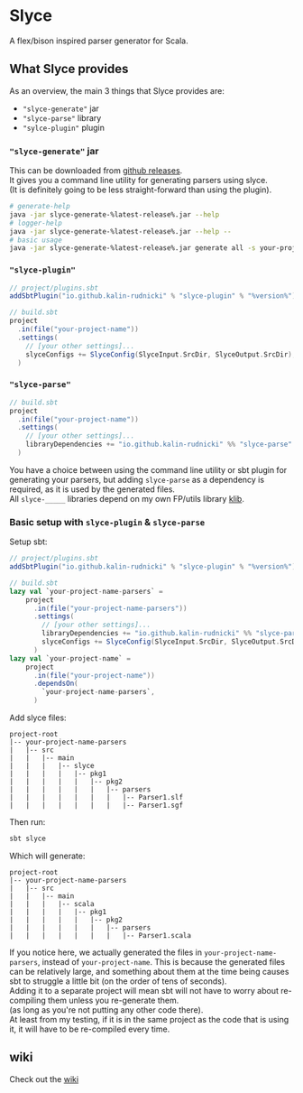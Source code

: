 
# Slyce

A flex/bison inspired parser generator for Scala.

## What Slyce provides

As an overview, the main 3 things that Slyce provides are:
- `"slyce-generate"` jar
- `"slyce-parse"` library
- `"sylce-plugin"` plugin

### `"slyce-generate"` jar
This can be downloaded from [github releases](https://github.com/Kalin-Rudnicki/slyce-fp/releases).  
It gives you a command line utility for generating parsers using slyce.  
(It is definitely going to be less straight-forward than using the plugin).  
```sh
# generate-help
java -jar slyce-generate-%latest-release%.jar --help
# logger-help
java -jar slyce-generate-%latest-release%.jar --help --
# basic usage
java -jar slyce-generate-%latest-release%.jar generate all -s your-project-name/src/main
```

### `"slyce-plugin"`

```scala
// project/plugins.sbt
addSbtPlugin("io.github.kalin-rudnicki" % "slyce-plugin" % "%version%")
```
```scala
// build.sbt
project
  .in(file("your-project-name"))
  .settings(
    // [your other settings]...
    slyceConfigs += SlyceConfig(SlyceInput.SrcDir, SlyceOutput.SrcDir),
  )
```

### `"slyce-parse"`

```scala
// build.sbt
project
  .in(file("your-project-name"))
  .settings(
    // [your other settings]...
    libraryDependencies += "io.github.kalin-rudnicki" %% "slyce-parse" % "%version%",
  )
```

You have a choice between using the command line utility or sbt plugin for generating your parsers,
but adding `slyce-parse` as a dependency is required, as it is used by the generated files.  
All `slyce-_____` libraries depend on my own FP/utils library [klib](https://github.com/Kalin-Rudnicki/klib).

### Basic setup with `slyce-plugin` & `slyce-parse`

Setup sbt:
```scala
// project/plugins.sbt
addSbtPlugin("io.github.kalin-rudnicki" % "slyce-plugin" % "%version%")
```
```scala
// build.sbt
lazy val `your-project-name-parsers` =
    project
      .in(file("your-project-name-parsers"))
      .settings(
        // [your other settings]...
        libraryDependencies += "io.github.kalin-rudnicki" %% "slyce-parse" % "%version%",
        slyceConfigs += SlyceConfig(SlyceInput.SrcDir, SlyceOutput.SrcDir),
      )
lazy val `your-project-name` =
    project
      .in(file("your-project-name"))
      .dependsOn(
        `your-project-name-parsers`,
      )
```

Add slyce files:
```
project-root
|-- your-project-name-parsers
|   |-- src
|   |   |-- main
|   |   |   |-- slyce
|   |   |   |   |-- pkg1
|   |   |   |   |   |-- pkg2
|   |   |   |   |   |   |-- parsers
|   |   |   |   |   |   |   |-- Parser1.slf
|   |   |   |   |   |   |   |-- Parser1.sgf
```

Then run:
```sh
sbt slyce
```

Which will generate:
```
project-root
|-- your-project-name-parsers
|   |-- src
|   |   |-- main
|   |   |   |-- scala
|   |   |   |   |-- pkg1
|   |   |   |   |   |-- pkg2
|   |   |   |   |   |   |-- parsers
|   |   |   |   |   |   |   |-- Parser1.scala
```

If you notice here, we actually generated the files in `your-project-name-parsers`, instead of `your-project-name`.
This is because the generated files can be relatively large,
and something about them at the time being causes sbt to struggle a little bit
(on the order of tens of seconds).  
Adding it to a separate project will mean sbt will not have to worry about re-compiling them unless you re-generate them.  
(as long as you're not putting any other code there).  
At least from my testing, if it is in the same project as the code that is using it,
it will have to be re-compiled every time.

## wiki

Check out the [wiki](https://github.com/Kalin-Rudnicki/slyce-fp/wiki)
